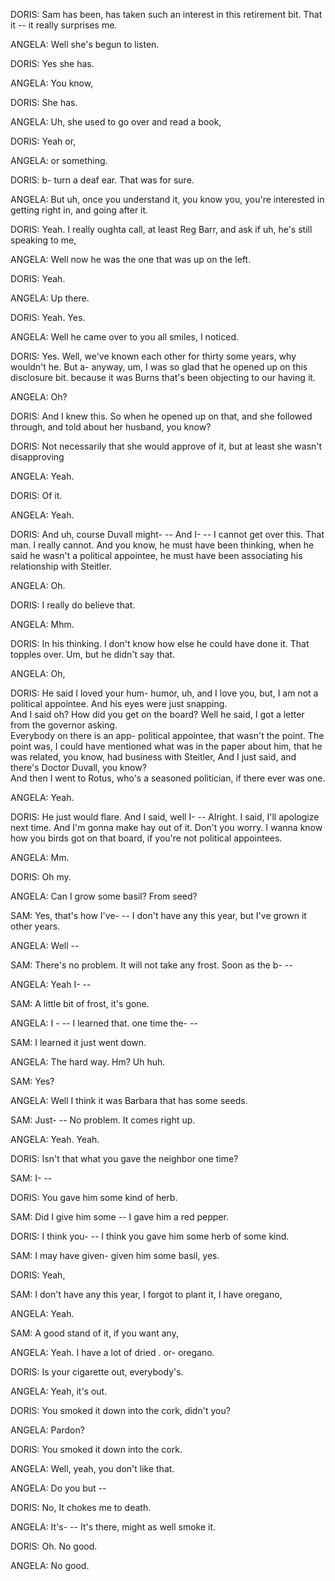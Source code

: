 DORIS:  	Sam has been,
        	has taken such an interest in this retirement bit.
        	That it --
        	it really surprises me.

ANGELA: 	Well she's begun to listen.

DORIS:  	Yes she has.

ANGELA: 	You know,
        	
DORIS:  	She has.

ANGELA: 	Uh,
        	she used to go over and read a book,

DORIS:  	Yeah or,

ANGELA: 	or something.

DORIS:  	b- turn a deaf ear.
        	That was for sure.
        	
ANGELA: 	But uh,
        	once you understand it,
        	you know you,
		you're interested in getting right in,
        	and going after it.

DORIS:  	Yeah.
        	I really oughta call,
        	at least Reg Barr,
        	and ask if uh,
        	he's still speaking to me,
        	 
ANGELA: 	Well now he was the one that was up on the left.

DORIS:  	Yeah.

ANGELA: 	Up there.

DORIS:  	Yeah.
        	Yes.

ANGELA: 	Well he came over to you all smiles,
        	I noticed.

DORIS:  	Yes.
        	Well,
        	we've known each other for thirty some years,
        	why wouldn't he.
        	But a- anyway,
        	um,
        	I was so glad that he opened up on this disclosure bit.
        	because it was Burns that's been objecting to our having it.

ANGELA: 	Oh?

DORIS:  	And I knew this.
        	So when he opened up on that,
        	and she followed through,
        	and told about her husband,
        	you know?

DORIS:  	Not necessarily that she would approve of it,
        	but at least she wasn't disapproving 

ANGELA: 	Yeah.

DORIS:  	Of it.

ANGELA: 	Yeah.

DORIS:  	And uh,
        	course Duvall might- --
        	And I- --
        	I cannot get over this.
        	That man.
        	I really cannot.
        	And you know,
        	he must have been thinking,
        	when he said he wasn't a political appointee,
        	he must have been associating his relationship with Steitler.
   	                                                        
ANGELA: 	Oh.
   	
DORIS:  	I really do believe that.

ANGELA: 	Mhm.

DORIS:  	In his thinking.
        	I don't know how else he could have  done it.
        	That topples over. Um, but he didn't say that.

ANGELA: 	Oh,

DORIS:  	He said I loved your  hum-  humor,
        	uh,
        	and I love you,
        	but,
        	I am not a political appointee.
        	And his eyes were just snapping.                
        	And I said oh?
        	How did you get on the board?
        	Well he said,
        	I got a letter from the governor asking.                             
          	Everybody on there is an app- political appointee,
          	that wasn't the point.
          	The point was,
        	I could have mentioned what was in the paper about him,
        	that he was related,
        	you know,
        	had business with Steitler,
        	And I just said,
        	and there's Doctor Duvall,
        	you know?      	      
          	And then I went to Rotus,
        	who's a seasoned politician, if there ever was one.

ANGELA: 	Yeah.

DORIS: 		He just would flare.
        	And I said,
        	well I- --
        	Alright.
        	I said,
        	I'll apologize next time.
        	And I'm gonna make hay out of it.
        	Don't you worry.
		I wanna know how you birds got on that board,
        	if you're not political appointees.
	  
ANGELA: 	Mm.

DORIS:  	Oh my.

ANGELA: 	Can I grow some basil?
        	From seed?

SAM:    	Yes,
        	that's how I've- --
        	I don't have any this year,
        	but I've grown it other years.

ANGELA: 	Well --

SAM:    	There's no problem.
        	It will not take any frost.
        	Soon as the b- --
        	
ANGELA: 	Yeah I- --

SAM:    	A little bit of frost,
        	it's gone.

ANGELA: 	I - --
        	I learned that.
        	one time the- --

SAM:    	I learned it just went down.

ANGELA: 	The hard way.
        	Hm?
        	Uh huh.

SAM:    	Yes?

ANGELA: 	Well I think it was Barbara that has some seeds.

SAM:    	Just- --
        	No problem.
        	It comes right up.

ANGELA: 	Yeah.
        	Yeah.

DORIS:  	Isn't that what you gave the neighbor one time?

SAM:    	I- --

DORIS:  	You gave him some kind of herb.

SAM:    	Did I give him some --
        	I gave him a red pepper.

DORIS:  	I think you- --
        	I think you gave him some herb of some kind.

SAM:    	I may have given- given him some basil,
        	yes.

DORIS:  	Yeah,

SAM:    	I don't have any this year,
        	I forgot to plant it,
        	I have oregano,

ANGELA: 	Yeah.

SAM:    	A good stand of it,
        	if you want any,

ANGELA: 	Yeah.
        	I have a lot of dried . or- oregano.

DORIS:  	Is your cigarette out,
        	everybody's.

ANGELA: 	Yeah,
        	it's out.

DORIS:  	You smoked it down into the  cork,
        	didn't you?

ANGELA: 	Pardon?

DORIS:  	You smoked it down into the cork.

ANGELA: 	Well,
        	yeah,
        	you don't like that.
	          
ANGELA: 	Do you but --

DORIS:  	No,
        	It chokes me to death.

ANGELA: 	It's- --
		It's there,
        	might as well smoke it.

DORIS:  	Oh.
          	No good.
			
ANGELA: 	No good.
